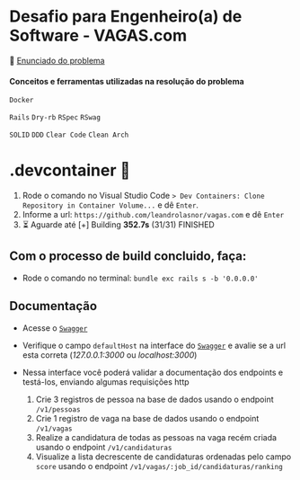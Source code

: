 # Desafio para Engenheiro(a) de Software - VAGAS.com

:page_with_curl: [Enunciado do problema](https://github.com/VAGAS-com/teste-tecnico-backend/blob/main/desafio-tecnico.md)

#### Conceitos e ferramentas utilizadas na resolução do problema
`Docker`

`Rails` `Dry-rb` `RSpec` `RSwag`

`SOLID` `DDD` `Clear Code` `Clean Arch`

# .devcontainer :whale:

1. Rode o comando no Visual Studio Code `> Dev Containers: Clone Repository in Container Volume...` e dê `Enter`.
2. Informe a url: `https://github.com/leandrolasnor/vagas.com` e dê `Enter`
4. :hourglass_flowing_sand: Aguarde até [+] Building **352.7s** (31/31) FINISHED

## Com o processo de build concluido, faça:

* Rode o comando no terminal: `bundle exc rails s -b '0.0.0.0'`

## Documentação

* Acesse o [`Swagger`](http://localhost:3000/api-docs)
* Verifique o campo `defaultHost` na interface do [`Swagger`](http://localhost:3000/api-docs) e avalie se a url esta correta (_127.0.0.1:3000_ ou _localhost:3000_)

* Nessa interface você poderá validar a documentação dos endpoints e testá-los, enviando algumas requisições http
  1. Crie 3 registros de pessoa na base de dados usando o endpoint `/v1/pessoas`
  2. Crie 1 registro de vaga na base de dados usando o endpoint `/v1/vagas`
  3. Realize a candidatura de todas as pessoas na vaga recém criada usando o endpoint `/v1/candidaturas`
  4. Visualize a lista decrescente de candidaturas ordenadas pelo campo `score` usando o endpoint `/v1/vagas/:job_id/candidaturas/ranking`